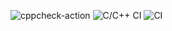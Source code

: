  ![cppcheck-action](https://github.com/99002778/Calculator/workflows/cppcheck-action/badge.svg)
 ![C/C++ CI](https://github.com/99002778/Calculator/workflows/C/C++%20CI/badge.svg)
 ![CI](https://github.com/99002758/makefile/workflows/CI/badge.svg)
